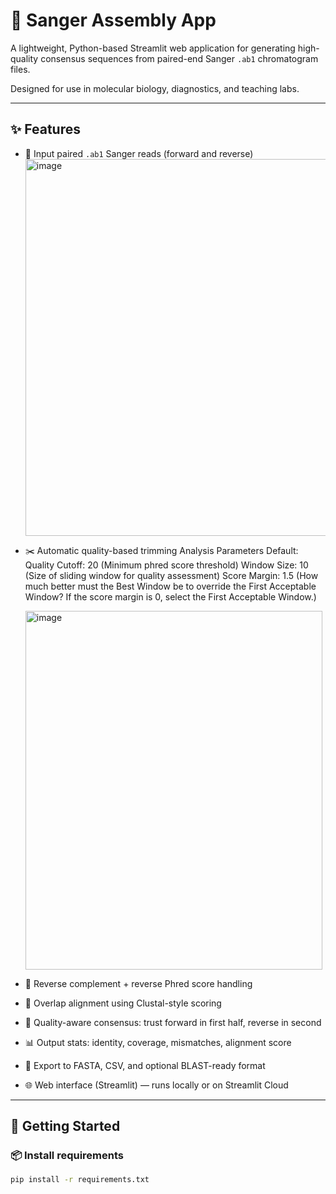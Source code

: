 # 🔬 Sanger Assembly App

A lightweight, Python-based Streamlit web application for generating high-quality consensus sequences from paired-end Sanger `.ab1` chromatogram files.

Designed for use in molecular biology, diagnostics, and teaching labs.

---

## ✨ Features

- 🧬 Input paired `.ab1` Sanger reads (forward and reverse)
  <img width="1225" height="603" alt="image" src="https://github.com/user-attachments/assets/b0f24f27-62cc-409e-a171-4df269c2c16b" />
- ✂️ Automatic quality-based trimming
  Analysis Parameters Default:
  Quality Cutoff: 20 (Minimum phred score threshold)
  Window Size: 10 (Size of sliding window for quality assessment)
  Score Margin: 1.5 (How much better must the Best Window be to override the First Acceptable Window? If the score margin is 0, select the First Acceptable Window.)
  
  <img width="475" height="574" alt="image" src="https://github.com/user-attachments/assets/727d5460-36fa-44b8-aa01-5240f01a7d39" />
- 🔁 Reverse complement + reverse Phred score handling
- 🧩 Overlap alignment using Clustal-style scoring
- 🧠 Quality-aware consensus: trust forward in first half, reverse in second
- 📊 Output stats: identity, coverage, mismatches, alignment score
- 💾 Export to FASTA, CSV, and optional BLAST-ready format
- 🌐 Web interface (Streamlit) — runs locally or on Streamlit Cloud

---

## 🚀 Getting Started

### 📦 Install requirements

```bash
pip install -r requirements.txt
